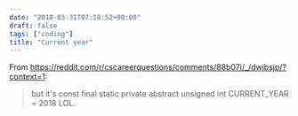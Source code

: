 ```yaml
---
date: "2018-03-31T07:18:52+00:00"
draft: false
tags: ["coding"]
title: "Current year"
---
```

From https://reddit.com/r/cscareerquestions/comments/88b07i/_/dwjbsjp/?context=1:

>but it's const final static private abstract unsigned int CURRENT_YEAR = 2018 LOL.


